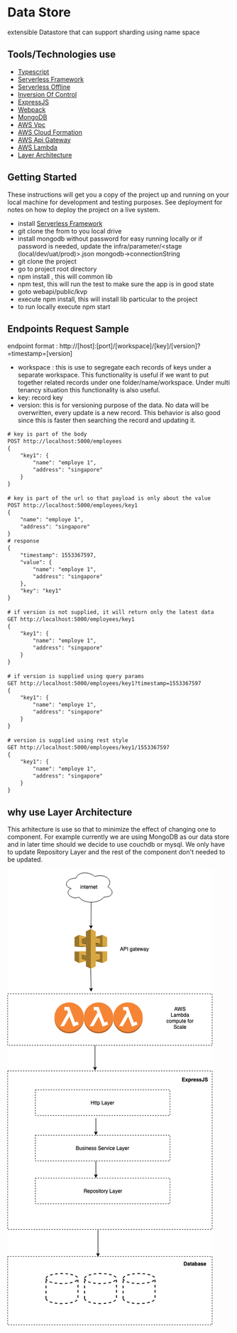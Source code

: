 # Data Store
extensible Datastore that can support sharding using name space

## Tools/Technologies use
* [Typescript](https://www.typescriptlang.org/ "link title")
* [Serverless Framework](https://serverless.com/ "link title")
* [Serverless Offline](https://github.com/dherault/serverless-offline "link title")
* [Inversion Of Control](http://inversify.io/ "link title")
* [ExpressJS](https://expressjs.com/ "link title")
* [Webpack](https://webpack.js.org/ "link title")
* [MongoDB](https://www.mongodb.com/ "link title")
* [AWS Vpc](https://aws.amazon.com/vpc/ "link title")
* [AWS Cloud Formation](https://aws.amazon.com/cloudformation/ "link title")
* [AWS Api Gateway](https://aws.amazon.com/api-gateway/ "link title")
* [AWS Lambda](https://aws.amazon.com/lambda/ "link title")
* [Layer Architecture](https://en.wikipedia.org/wiki/Multitier_architecture "link title")

## Getting Started
These instructions will get you a copy of the project up and running on your local machine for development and testing purposes. See deployment for notes on how to deploy the project on a live system.

* install [Serverless Framework](https://serverless.com/ "link title")
* git clone the from to you local drive
* install mongodb without password for easy running locally or if password is needed, update the infra/parameter/<stage (local/dev/uat/prod)>.json mongodb->connectionString
* git clone the project
* go to project root directory
* npm install , this will common lib
* npm test, this will run the test to make sure the app is in good state
* goto webapi/public/kvp
* execute npm install, this will install lib particular to the project
* to run locally execute npm start

## Endpoints Request Sample

endpoint format  : http://[host]:[port]/[workspace]/[key]/[version]?=timestamp=[version]

* workspace : this is use to segregate each records of keys under a separate workspace. This functionality is useful if we want to put together related records under one folder/name/workspace. Under multi tenancy situation this functionality is also useful.
* key: record key
* version: this is for versioning purpose of the data. No data will be overwritten, every update is a new record. This behavior is also good since this is faster then searching the record and updating it.


```
# key is part of the body
POST http://localhost:5000/employees
{
    "key1": {
        "name": "employe 1",
        "address": "singapore"
    }
}

# key is part of the url so that payload is only about the value
POST http://localhost:5000/employees/key1
{    
    "name": "employe 1",
    "address": "singapore"
}
# response
{
    "timestamp": 1553367597,
    "value": {
        "name": "employe 1",
        "address": "singapore"
    },
    "key": "key1"
}

# if version is not supplied, it will return only the latest data
GET http://localhost:5000/employees/key1
{
    "key1": {
        "name": "employe 1",
        "address": "singapore"
    }
}

# if version is supplied using query params
GET http://localhost:5000/employees/key1?timestamp=1553367597
{
    "key1": {
        "name": "employe 1",
        "address": "singapore"
    }
}

# version is supplied using rest style
GET http://localhost:5000/employees/key1/1553367597
{
    "key1": {
        "name": "employe 1",
        "address": "singapore"
    }
}

```

## why use Layer Architecture
This arhitecture is use so that to minimize the effect of changing one to component. For example currently we are using MongoDB as our data store and in later time should we decide to use couchdb or mysql. We only have to update Repository Layer and the rest of the component don't needed to be updated.

![Serverless Architecture](assets/architecture.png)